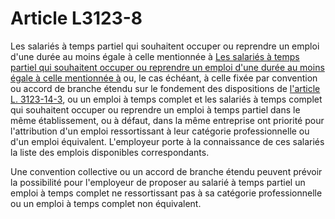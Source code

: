# Article L3123-8

Les salariés à temps partiel qui souhaitent occuper ou reprendre un emploi d'une durée au moins égale à celle mentionnée à [Les salariés à temps partiel qui souhaitent occuper ou reprendre un emploi d'une durée au moins égale à celle mentionnée à][1] ou, le cas échéant, à celle fixée par convention ou accord de branche étendu sur le fondement des dispositions de [l'article L. 3123-14-3][2], ou un emploi à temps complet et les salariés à temps complet qui souhaitent occuper ou reprendre un emploi à temps partiel dans le même établissement, ou à défaut, dans la même entreprise ont priorité pour l'attribution d'un emploi ressortissant à leur catégorie professionnelle ou d'un emploi équivalent. L'employeur porte à la connaissance de ces salariés la liste des emplois disponibles correspondants. 

Une convention collective ou un accord de branche étendu peuvent prévoir la possibilité pour l'employeur de proposer au salarié à temps partiel un emploi à temps complet ne ressortissant pas à sa catégorie professionnelle ou un emploi à temps complet non équivalent.

 [1]: /affichCodeArticle.do?cidTexte=LEGITEXT000006072050&idArticle=LEGIARTI000030170454&dateTexte=&categorieLien=id
 [2]: /affichCodeArticle.do?cidTexte=LEGITEXT000006072050&idArticle=LEGIARTI000027550512&dateTexte=&categorieLien=cid